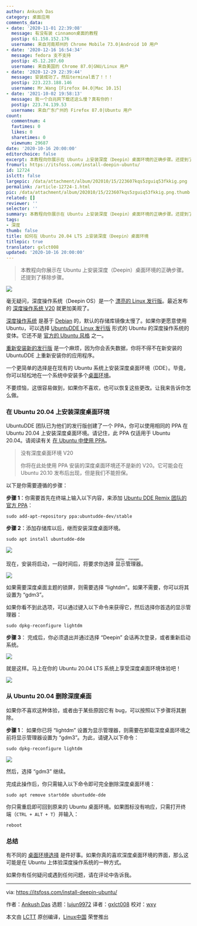 ```yaml
---
author: Ankush Das
category: 桌面应用
comments_data:
- date: '2020-11-01 22:39:08'
  message: 有没有装 cinnamon桌面的教程
  postip: 61.158.152.176
  username: 来自河南郑州的 Chrome Mobile 73.0|Android 10 用户
- date: '2020-12-16 16:54:34'
  message: fedora 支不支持
  postip: 45.12.207.60
  username: 来自美国的 Chrome 87.0|GNU/Linux 用户
- date: '2020-12-29 22:39:44'
  message: 安装成功了。然后terminal丢了！！！
  postip: 223.223.188.146
  username: Mr.Wang [Firefox 84.0|Mac 10.15]
- date: '2021-10-02 19:58:13'
  message: 我一个白兆网下载还这么慢？真有你的！
  postip: 223.74.139.53
  username: 来自广东广州的 Firefox 87.0|Ubuntu 用户
count:
  commentnum: 4
  favtimes: 0
  likes: 0
  sharetimes: 0
  viewnum: 29687
date: '2020-10-16 20:00:00'
editorchoice: false
excerpt: 本教程向你展示在 Ubuntu 上安装深度（Deepin）桌面环境的正确步骤。还提到了移除步骤。
fromurl: https://itsfoss.com/install-deepin-ubuntu/
id: 12724
islctt: false
largepic: /data/attachment/album/202010/15/223607kqs5zguiq53fkkig.png
permalink: /article-12724-1.html
pic: /data/attachment/album/202010/15/223607kqs5zguiq53fkkig.png.thumb.jpg
related: []
reviewer: ''
selector: ''
summary: 本教程向你展示在 Ubuntu 上安装深度（Deepin）桌面环境的正确步骤。还提到了移除步骤。
tags:
- 深度
thumb: false
title: 如何在 Ubuntu 20.04 LTS 上安装深度（Deepin）桌面环境
titlepic: true
translator: gxlct008
updated: '2020-10-16 20:00:00'
---
```



> 
> 本教程向你展示在 Ubuntu 上安装深度（Deepin）桌面环境的正确步骤。还提到了移除步骤。
> 
> 
> 


![](/data/attachment/album/202010/15/223607kqs5zguiq53fkkig.png)


毫无疑问，深度操作系统（Deepin OS）是一个 [漂亮的 Linux 发行版](https://itsfoss.com/beautiful-linux-distributions/)。最近发布的 [深度操作系统 V20](https://itsfoss.com/deepin-20-review/) 就更加美观了。


[深度操作系统](https://www.deepin.org/en/) 是基于 [Debian](https://www.debian.org/) 的，默认的存储库镜像太慢了。如果你更愿意使用 Ubuntu，可以选择 [UbuntuDDE Linux 发行版](https://itsfoss.com/ubuntudde/) 形式的 Ubuntu 的深度操作系统的变体。它还不是 [官方的 Ubuntu 风格](https://itsfoss.com/which-ubuntu-install/) 之一。


[重新安装新的发行版](https://itsfoss.com/reinstall-ubuntu/) 是一个麻烦，因为你会丢失数据，你将不得不在新安装的 UbuntuDDE 上重新安装你的应用程序。


一个更简单的选择是在现有的 Ubuntu 系统上安装深度桌面环境（DDE）。毕竟，你可以轻松地在一个系统中安装多个[桌面环境](https://itsfoss.com/what-is-desktop-environment/)。


不要烦恼，这很容易做到，如果你不喜欢，也可以恢复这些更改。让我来告诉你怎么做。


### 在 Ubuntu 20.04 上安装深度桌面环境


UbuntuDDE 团队已为他们的发行版创建了一个 PPA，你可以使用相同的 PPA 在 Ubuntu 20.04 上安装深度桌面环境。请记住，此 PPA 仅适用于 Ubuntu 20.04。请阅读有关 [在 Ubuntu 中使用 PPA](https://itsfoss.com/ppa-guide/)。



> 
> 没有深度桌面环境 V20
> 
> 
> 你将在此处使用 PPA 安装的深度桌面环境还不是新的 V20。它可能会在 Ubuntu 20.10 发布后出现，但是我们不能担保。
> 
> 
> 


以下是你需要遵循的步骤：


**步骤 1**：你需要首先在终端上输入以下内容，来添加 [Ubuntu DDE Remix 团队的官方 PPA](https://launchpad.net/~ubuntudde-dev/+archive/ubuntu/stable)：



```
sudo add-apt-repository ppa:ubuntudde-dev/stable

```

**步骤 2**：添加存储库以后，继而安装深度桌面环境。



```
sudo apt install ubuntudde-dde

```

![](/data/attachment/album/202010/15/223400skfft6hkztu68c87.png)


现在，安装将启动，一段时间后，将要求你选择<ruby> 显示管理器 <rt>  display manager </rt></ruby>。


![](/data/attachment/album/202010/15/223414d3ncndbzu3zb4cj8.jpg)


如果需要深度桌面主题的锁屏，则需要选择 “lightdm”。如果不需要，你可以将其设置为 “gdm3”。


如果你看不到此选项，可以通过键入以下命令来获得它，然后选择你首选的显示管理器：



```
sudo dpkg-reconfigure lightdm

```

**步骤 3**： 完成后，你必须退出并通过选择 “Deepin” 会话再次登录，或者重新启动系统。


![](/data/attachment/album/202010/15/223433w6tspf8i485ez6i7.jpg)


就是这样。马上在你的 Ubuntu 20.04 LTS 系统上享受深度桌面环境体验吧！


![](/data/attachment/album/202010/15/223449iykwyp6k561lx5bk.png)


### 从 Ubuntu 20.04 删除深度桌面


如果你不喜欢这种体验，或者由于某些原因它有 bug，可以按照以下步骤将其删除。


**步骤 1**： 如果你已将 “lightdm” 设置为显示管理器，则需要在卸载深度桌面环境之前将显示管理器设置为 “gdm3”。为此，请键入以下命令：



```
sudo dpkg-reconfigure lightdm

```

![](/data/attachment/album/202010/15/223414d3ncndbzu3zb4cj8.jpg)


然后，选择 “gdm3” 继续。


完成此操作后，你只需输入以下命令即可完全删除深度桌面环境：



```
sudo apt remove startdde ubuntudde-dde

```

你只需重启即可回到原来的 Ubuntu 桌面环境。如果图标没有响应，只需打开终端（`CTRL + ALT + T`）并输入：



```
reboot

```

### 总结


有不同的 [桌面环境选择](https://itsfoss.com/best-linux-desktop-environments/) 是件好事。如果你真的喜欢深度桌面环境的界面，那么这可能是在 Ubuntu 上体验深度操作系统的一种方式。


如果你有任何疑问或遇到任何问题，请在评论中告诉我。




---


via: <https://itsfoss.com/install-deepin-ubuntu/>


作者：[Ankush Das](https://itsfoss.com/author/ankush/) 选题：[lujun9972](https://github.com/lujun9972) 译者：[gxlct008](https://github.com/gxlct008) 校对：[wxy](https://github.com/wxy)


本文由 [LCTT](https://github.com/LCTT/TranslateProject) 原创编译，[Linux中国](https://linux.cn/) 荣誉推出